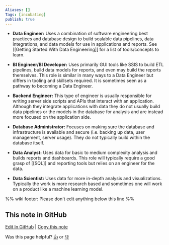 ```yaml
---
Aliases: []
Tags: [incubating]
publish: true
---
```


- **Data Engineer:** Uses a combination of software engineering best practices and database design to build scalable data pipelines, data integrations, and data models for use in applications and reports. See [[Getting Started With Data Engineering]] for a list of tools/concepts to learn.

- **BI Engineer/BI Developer:** Uses primarily GUI tools like SSIS to build ETL pipelines, build data models for reports, and even may build the reports themselves. This role is similar in many ways to a Data Engineer but differs in tooling and skillsets required. It is sometimes seen as a pathway to becoming a Data Engineer.

- **Backend Engineer:** This type of engineer is usually responsible for writing server side scripts and APIs that interact with an application. Although they integrate applications with data they do not usually build data pipelines or the models in the database for analysis and are instead more focused on the application side.

- **Database Administrator:** Focuses on making sure the database and infrastructure is available and secure (i.e. backing up data, user management, server usage). They do not typically build within the database itself.

- **Data Analyst:** Uses data for basic to medium complexity analysis and builds reports and dashboards. This role will typically require a good grasp of [[SQL]] and reporting tools but relies on an engineer for the data.

- **Data Scientist:** Uses data for more in-depth analysis and visualizations. Typically the work is more research based and sometimes one will work on a product like a machine learning model.

%% wiki footer: Please don't edit anything below this line %%

## This note in GitHub

<span class="git-footer">[Edit In GitHub](https://github.dev/data-engineering-community/data-engineering-wiki/blob/main/FAQ/What%20is%20the%20difference%20between%20a%20Data%20Engineer%20and%20X.md "git-hub-edit-note") | [Copy this note](https://raw.githubusercontent.com/data-engineering-community/data-engineering-wiki/main/FAQ/What%20is%20the%20difference%20between%20a%20Data%20Engineer%20and%20X.md "git-hub-copy-note")</span>

<span class="git-footer">Was this page helpful?
[👍](https://tally.so/r/3jZ8D4?rating=Yes&url=https://dataengineering.wiki/FAQ/What+is+the+difference+between+a+Data+Engineer+and+X) or [👎](https://tally.so/r/3jZ8D4?rating=No&url=https://dataengineering.wiki/FAQ/What+is+the+difference+between+a+Data+Engineer+and+X)</span>
